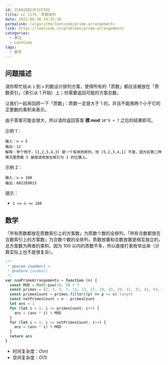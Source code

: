 ```yaml
---
id: 25802EB23F1CF502
title: LC 1175. 质数排列
date: 2022-06-30 19:35:30
permalink: /algorithm/leetcode/prime-arrangements
link: https://leetcode.cn/problems/prime-arrangements
categories:
  - 算法
  - LeetCode
tags:
  - 数学
---
```


<Level :type='1'/>

## 问题描述

请你帮忙给从 `1` 到 `n` 的数设计排列方案，使得所有的「质数」都应该被放在「质数索引」（索引从 1 开始）上；你需要返回可能的方案总数。

让我们一起来回顾一下「质数」：质数一定是大于 1 的，并且不能用两个小于它的正整数的乘积来表示。

由于答案可能会很大，所以请你返回答案 **模 mod** `10^9 + 7` 之后的结果即可。

示例 1：

```text
输入：n = 5
输出：12
解释：举个例子，[1,2,5,4,3] 是一个有效的排列，但 [5,2,3,4,1] 不是，因为在第二种情况里质数 5 被错误地放在索引为 1 的位置上。
```

示例 2：

```text
输入：n = 100
输出：682289015
```

提示：

- `1 <= n <= 100`

## 数学

「所有质数都放在质数索引上的方案数」为质数个数的全排列，「所有合数都放在合数索引上的方案数」为合数个数的全排列，质数放置和合数放置是相互独立的，总方案数为两者的乘积。因为 $100$ 以内的质数不多，所以直接打表枚举出来（计算实际上也不是很复杂）。

```javascript
/**
 * @param {number} n
 * @return {number}
 */
var numPrimeArrangements = function (n) {
  const MOD = Math.pow(10, 9) + 7
  const primes = [2, 3, 5, 7, 11, 13, 17, 19, 23, 29, 31, 37, 41, 43, 47, 53, 59, 61, 67, 71, 73, 79, 83, 89, 97]
  const primesCount = primes.filter((p) => p <= n).length
  const notPrimesCount = n - primesCount
  let ans = 1
  for (let i = 1; i <= primesCount; i++) {
    ans = (ans * i) % MOD
  }
  for (let i = 1; i <= notPrimesCount; i++) {
    ans = (ans * i) % MOD
  }
  return ans
}
```

- 时间复杂度：$O(n)$
- 空间复杂度：$O(1)$
